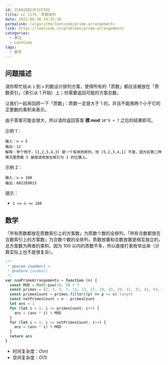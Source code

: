 ```yaml
---
id: 25802EB23F1CF502
title: LC 1175. 质数排列
date: 2022-06-30 19:35:30
permalink: /algorithm/leetcode/prime-arrangements
link: https://leetcode.cn/problems/prime-arrangements
categories:
  - 算法
  - LeetCode
tags:
  - 数学
---
```


<Level :type='1'/>

## 问题描述

请你帮忙给从 `1` 到 `n` 的数设计排列方案，使得所有的「质数」都应该被放在「质数索引」（索引从 1 开始）上；你需要返回可能的方案总数。

让我们一起来回顾一下「质数」：质数一定是大于 1 的，并且不能用两个小于它的正整数的乘积来表示。

由于答案可能会很大，所以请你返回答案 **模 mod** `10^9 + 7` 之后的结果即可。

示例 1：

```text
输入：n = 5
输出：12
解释：举个例子，[1,2,5,4,3] 是一个有效的排列，但 [5,2,3,4,1] 不是，因为在第二种情况里质数 5 被错误地放在索引为 1 的位置上。
```

示例 2：

```text
输入：n = 100
输出：682289015
```

提示：

- `1 <= n <= 100`

## 数学

「所有质数都放在质数索引上的方案数」为质数个数的全排列，「所有合数都放在合数索引上的方案数」为合数个数的全排列，质数放置和合数放置是相互独立的，总方案数为两者的乘积。因为 $100$ 以内的质数不多，所以直接打表枚举出来（计算实际上也不是很复杂）。

```javascript
/**
 * @param {number} n
 * @return {number}
 */
var numPrimeArrangements = function (n) {
  const MOD = Math.pow(10, 9) + 7
  const primes = [2, 3, 5, 7, 11, 13, 17, 19, 23, 29, 31, 37, 41, 43, 47, 53, 59, 61, 67, 71, 73, 79, 83, 89, 97]
  const primesCount = primes.filter((p) => p <= n).length
  const notPrimesCount = n - primesCount
  let ans = 1
  for (let i = 1; i <= primesCount; i++) {
    ans = (ans * i) % MOD
  }
  for (let i = 1; i <= notPrimesCount; i++) {
    ans = (ans * i) % MOD
  }
  return ans
}
```

- 时间复杂度：$O(n)$
- 空间复杂度：$O(1)$
